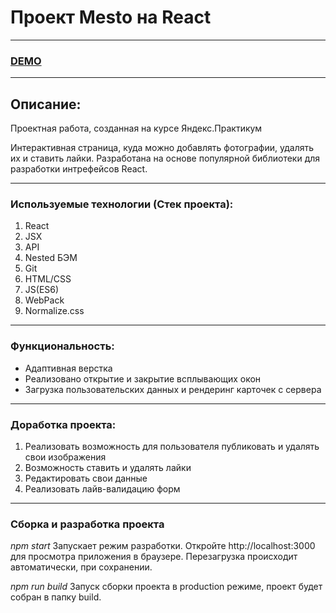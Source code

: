 # Проект Mesto на React
***
### [DEMO](https://alinarashitova.github.io/mesto-react/)
***
## Описание:
Проектная работа, созданная на курсе Яндекс.Практикум

Интерактивная страница, куда можно добавлять фотографии, удалять их и ставить лайки. Разработана на основе популярной библиотеки для разработки интрефейсов React.
***
### Используемые технологии (Стек проекта):
1. React
2. JSX
3. API
4. Nested БЭМ
5. Git
6. HTML/CSS
7. JS(ES6)
8. WebPack
9. Normalize.css
***
### Функциональность:
* Адаптивная верстка
* Реализовано открытие и закрытие всплывающих окон
* Загрузка пользовательских данных и рендеринг карточек с сервера
***
### Доработка проекта:
1. Реализовать возможность для пользователя публиковать и удалять свои изображения
2. Возможность ставить и удалять лайки
3. Редактировать свои данные
4. Реализовать лайв-валидацию форм
***
### Сборка и разработка проекта
*npm start*
Запускает режим разработки.
Откройте http://localhost:3000 для просмотра приложения в браузере.
Перезагрузка происходит автоматически, при сохранении.

*npm run build*
Запуск сборки проекта в production режиме, проект будет собран в папку build.
